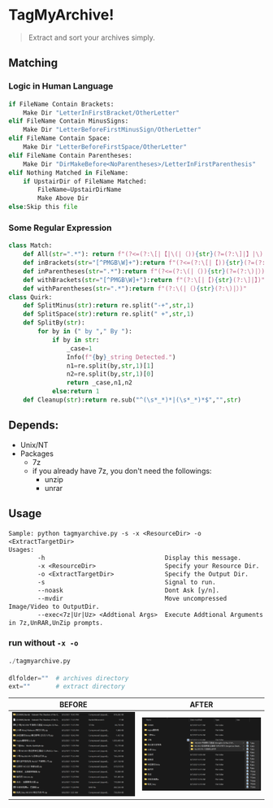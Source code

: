 # TagMyArchive! 
>Extract and sort your archives simply.
## Matching
### Logic in Human Language
```Python
if FileName Contain Brackets:
    Make Dir "LetterInFirstBracket/OtherLetter"
elif FileName Contain MinusSigns:
    Make Dir "LetterBeforeFirstMinusSign/OtherLetter"
elif FileName Contain Space:
    Make Dir "LetterBeforeFirstSpace/OtherLetter"
elif FileName Contain Parentheses:
    Make Dir "DirMakeBefore<NoParentheses>/LetterInFirstParenthesis"
elif Nothing Matched in FileName:
    if UpstairDir of FileName Matched:
        FileName=UpstairDirName 
        Make Above Dir
else:Skip this file
```
### Some Regular Expression
```Python
class Match:
    def All(str=".*"): return f"(?<=(?:\[|【|\(|（)){str}(?=(?:\]|】|\)|）))"
    def inBrackets(str="[^PMGB\W]+"):return f"(?<=(?:\[|【)){str}(?=(?:\]|】))"
    def inParentheses(str=".*"):return f"(?<=(?:\(|（)){str}(?=(?:\)|）))"
    def withBrackets(str="[^PMGB\W]+"):return f"(?:\[|【){str}(?:\]|】)"
    def withParentheses(str=".*"):return f"(?:\(|（){str}(?:\)|）)"
class Quirk:    
    def SplitMinus(str):return re.split("-+",str,1)
    def SplitSpace(str):return re.split(" +",str,1)
    def SplitBy(str):
        for by in (" by "," By "):
            if by in str:
                _case=1
                Info(f"{by}_string Detected.")
                n1=re.split(by,str,1)[1]
                n2=re.split(by,str,1)[0]
                return _case,n1,n2
            else:return 1
    def Cleanup(str):return re.sub("^(\s*_*)*|(\s*_*)*$","",str)
```
## Depends:
* Unix/NT
* Packages
    * 7z 
    * if you already have 7z, you don't need the followings:
        * unzip 
        * unrar 
## Usage
```
Sample: python tagmyarchive.py -s -x <ResourceDir> -o <ExtractTargetDir>
Usages:
        -h                                 Display this message.
        -x <ResourceDir>                   Specify your Resource Dir.
        -o <ExtractTargetDir>              Specify the Output Dir.
        -s                                 Signal to run.
        --noask                            Dont Ask [y/n].
        --mvdir                            Move uncompressed Image/Video to OutputDir. 
        --exec<7z|Ur|Uz> <Addtional Args>  Execute Addtional Arguments in 7z,UnRAR,UnZip prompts.
```
### run without `-x -o`
``` Python
./tagmyarchive.py

dlfolder=""  # archives directory
ext=""       # extract directory
```
BEFORE | AFTER
-------|------
![before](/before.png) | ![after](after.png)
